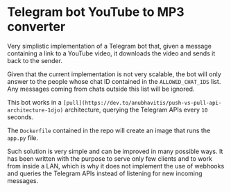 # Telegram bot YouTube to MP3 converter

Very simplistic implementation of a Telegram bot that, given a message containing a link to a YouTube video, it downloads the video and sends it back to the sender.

Given that the current implementation is not very scalable, the bot will only answer to the people whose chat ID contained in the `ALLOWED_CHAT_IDS` list.
Any messages coming from chats outside this list will be ignored.

This bot works in a `[pull](https://dev.to/anubhavitis/push-vs-pull-api-architecture-1djo)` architecture, querying the Telegram APIs every `10` seconds.

The `Dockerfile` contained in the repo will create an image that runs the `app.py` file.

Such solution is very simple and can be improved in many possible ways. It has been written with the purpose to serve only few clients and to work from inside a LAN, which is why it does not implement the use of webhooks and queries the Telegram APIs instead of listening for new incoming messages.
